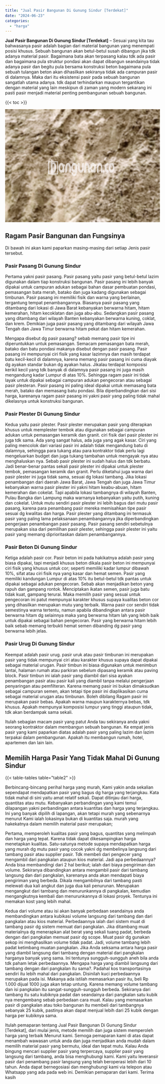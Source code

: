 ```yaml
---
title: "Jual Pasir Bangunan Di Gunung Sindur [Terdekat]"
date: "2024-06-23"
categories: 
  - "harga"
---
```


**Jual Pasir Bangunan Di Gunung Sindur \[Terdekat\]** – Sesuai yang kita tau bahwasanya pasir adalah bagian dari material bangunan yang menempati posisi khusus. Sebuah bangunan akan betul-betul susah dibangun jika tdk adanya material pasir. Bagaimana bata akan terpasang kalau tdk ada pasir dan bagaimana pula struktur pondasi akan dapat dibangun seandainya tidak adanya pasir dan begitu pula bersama konstruksi beton bagaimana pula sebuah tulangan beton akan dihasilkan sekiranya tidak ada campuran pasir di dalamnya. Maka dari itu eksistensi pasir pada sebuah bangunan sangatlah utama adanya. tdk dapat terhindarkan maupun tergantikan dengan material yang lain meskipun di zaman yang modern sekarang ini pasti pasir menjadi material penting pembangunan sebuah bangunan.

{{< toc >}}

![Jual Pasir Bangunan Di Gunung Sindur [Terdekat]](/images/jual-pasir-bangunan-35.png)

## Ragam Pasir Bangunan dan Fungsinya

Di bawah ini akan kami paparkan masing-masing dari setiap Jenis pasir tersebut.

### Pasir Pasang Di Gunung Sindur

Pertama yakni pasir pasang. Pasir pasang yaitu pasir yang betul-betul lazim digunakan dalam tiap konstruksi bangunan. Pasir pasang ini lebih banyak dipakai untuk campuran adukan sebagai bahan dasar pembuatan pondasi, pemasangan bata merah, batako dan juga kadang digunakan sebagai timbunan. Pasir pasang ini memiliki fisik dan warna yang berlainan, tergantung tempat penambangannya. Biasanya pasir pasang yang ditambang dari lokasi di Jawa Barat kebanyakan berwarna hitam, hitam kemerahan, hitam kecoklatan dan juga abu-abu. Sedangkan pasir pasang yang ditambang dari wilayah Banten kebanyakan berwarna kuning, coklat, dan krem. Demikian juga pasir pasang yang ditambang dari wilayah Jawa Tengah dan Jawa Timur berwarna hitam pekat dan hitam kemerahan.

Mengapa disebut dg pasir pasang? sebab memang pasir tipe ini diperuntukkan untuk pemasangan. Semacam pemasangan bata merah, batako dan batu pondasi makanya disebut dengan pasir pasang. Pasir pasang ini mempunyai ciri fisik yang kasar lazimnya dan masih terdapat batu kecil-kecil di dalamnya, karena memang pasir pasang ini cuma diayak dg ayakan standar bukan dg ayakan halus. Jikalau terdapat komposisi kerikil kecil yang tdk banyak di dalamnya pasir pasang ini juga masih mengandung kadar Lumpur di atas 10%. Sehingga ragam pasir ini tidak layak untuk dipakai sebagai campuran adukan pengecoran atau sebagai pasir plesteran. Pasir pasang ini paling ideal dipakai untuk memasang bata merah, batako dan memasang batu pondasi. Bila diperbandingkan dari sisi harga, karenanya ragam pasir pasang ini yakni pasir yang paling tidak mahal dikelasnya untuk konstruksi bangunan.

### Pasir Plester Di Gunung Sindur

Kedua yaitu pasir plester. Pasir plester merupakan pasir yang diterapkan khusus untuk memplester tembok atau digunakan sebagai campuran adukan untuk pemasangan keramik dan granit. ciri fisik dari pasir plester ini juga tdk sama. Ada yang sangat halus, ada juga yang agak kasar. Ciri yang paling mencolok dari variasi pasir ini adalah tidak mengandung batu di dalamnya, sehingga para tukang atau para kontraktor tidak perlu lagi mengeluarkan budget dan juga tukang tambahan untuk mengayak nya atau menghaluskan nya. Sebab pasir plester ini sudah halus dan tdk berbatu. Jadi benar-benar pantas sekali pasir plester ini dipakai untuk plester tembok, pemasangan keramik dan granit. Perlu diketahui juga warna dari pasir plester ini juga tidak sama, sesuai dg lokasi tambang. Jika lokasi penambangan dari daerah Jawa Barat, Jawa Tengah dan juga Jawa Timur kebanyakan warna pasir plester ini yakni hitam keabu-abuan, hitam kemerahan dan cokelat. Tapi apabila lokasi tambangnya di wilayah Banten, Pulau Bangka dan Lampung maka warnanya kebanyakan yaitu putih, kuning dan cokelat. Untuk mutu sendiri pasir plester ini lebih bagus dari mutu pasir pasang, karena para penambang pasir mereka memisahkan tipe pasir sesuai dg kwalitas dan harga. Pasir plester yang ditambang ini termasuk pasir yang paling lama pelaksanaan penambangannya jika diperbandingkan pengerjaan penambangan pasir pasang. Pasir pasang sendiri sebetulnya merupakan sisa dari pemilihan pasir plester, sehingga pasir plester ini yaitu pasir yang memang diprioritaskan dalam penambangannya.

### Pasir Beton Di Gunung Sindur

Ketiga adalah pasir cor. Pasir beton ini pada hakikatnya adalah pasir yang biasa dipakai, tapi menjadi khusus beton dikala pasir beton ini mempunyai ciri fisik yang khusus untuk cor; seperti memiliki kadar lumpur dibawah 10%, sifat atau ciri fisik nya yang kasar dan hemat semen. Pasir yang memiliki kandungan Lumpur di atas 10% itu betul-betul tdk pantas untuk dipakai sebagai adukan pengecoran. Sebab akan menjadikan beton yang rapuh dan gampang rontok. Menciptakan ikatan semen, pasir juga batu tidak kuat, gampang terurai. Maka memilih pasir yang sesuai untuk pengecoran ini patut mempunyai karakter khusus supaya kualitas beton cor yang dihasilkan merupakan mutu yang terbaik. Warna pasir cor sendiri tidak semestinya warna tertentu, namun apabila dibandingkan antara pasir berwarna hitam dg selainnya maka yang berwarna hitam lah yang lebih baik untuk dipakai sebagai bahan pengecoran. Pasir yang berwarna hitam lebih baik sebab memang terbukti hemat semen dibanding dg pasir yang berwarna lebih jelas.

### Pasir Urug Di Gunung Sindur

Keempat adalah pasir urug. pasir uruk atau pasir timbunan ini merupakan pasir yang tidak mempunyai ciri atau karakter khusus supaya dapat dipakai sebagai material urugan. Pasir timbun ini biasa digunakan untuk menimbun lantai, halaman rumah atau parkiran sebelum dipasang keramik atau paving block. Pasir timbun ini ialah pasir yang diambil dari sisa ayakan penambangan pasir atau pasir kali yang diambil tanpa melalui pengerjaan penyaringan atau pemfilteran. Karena memang pasir ini bukan dimaksudkan sebagai campuran semen, akan tetapi tipe pasir ini diaplikasikan cuma sebagai material urugan atau timbunan. Boleh dibilang Ragam pasir ini merupakan pasir bebas. Apakah warna maupun karakternya bebas, tdk khusus. Apakah mempunyai komposisi lumpur yang tinggi ataupun tidak, tdk akan berdampak sama sekali.

Itulah sebagian macam pasir yang patut Anda tau sekiranya anda yakni seorang kontraktor dalam membangun sebuah bangunan. Ke empat jenis pasir yang kami paparkan diatas adalah pasir yang paling lazim dan lazim terpakai dalam pembangunan. Apakah itu membangun rumah, hotel, apartemen dan lain lain.

## Memilih Harga Pasir Yang Tidak Mahal Di Gunung Sindur

{{< table-tables table="table2" >}}

Berbincang-bincang perihal harga yang murah, Kami yakin anda sekalian sependapat mendapatkan pasir yang bagus dg harga yang terjangkau. Kata tidak mahal di sini yaitu amat relatif sekali. Dapat ditinjau dari harga, quantitas atau mutu. Kebanyakan perbandingan yang kami temui dilapangan yakni perbandingan antara kuantitas dan harga yang terjangkau. Ini yang banyak dipilih di lapangan, akan tetapi murah yang sebenarnya menurut Kami ialah lokasinya bukan di kuantitas saja. murah yang hakekatnya dalam memilih material pasir merupakan;

Pertama, memperoleh kualitas pasir yang bagus, quantitas yang melimpah dan harga yang tepat. Karena tidak dapat dikesampingkan harga menetapkan kualitas. Satu-satunya metode supaya mendapatkan harga yang murah dg mutu pasir yang cocok yakni dg membelinya langsung dari tambang pasir atau supplier pasir. Tdk membeli dari pengecer yang mengambil dari pangkalan ataupun kios material. Jadi apa perbedaannya? Anda bisa membandingi dari 2 hal berikut; ialah dari biaya pengiriman dan volume. Sekiranya dibandingkan antara mengambil pasir dari tambang langsung dan dari pangkalan, karenanya anda akan mendapati biaya pengiriman yang berbeda. Dikala mengambilnya dari tambang pasti melewati dua kali angkut dan juga dua kali penurunan. Merupakan mengangkut dari tambang dan menurunkannya di pangkalan, kemudian mengangkutnya kembali dan menurunkannya di lokasi proyek. Tentunya ini memakan kost yang lebih mahal.

Kedua dari volume atau isi akan banyak perbedaan seandainya anda membandingkan antara kubikasi volume langsung dari tambang dan dari pangkalan atau kios material. Perbedaannya ialah dari sistem muat di tambang pasir dg sistem memuat dari pangkalan. Jika ditambang muat materialnya dg menerapkan alat berat yang sekali tuang padat, berbeda dengan dari pangkalan memuat pasir dg scope. Muat pasir dg gunakan sekop ini menghasilkan volume tidak padat. Jadi, volume tambang lebih padat ketimbang muatan pangkalan. Jika Anda seksama antara harga pasir yang diambil langsung dari tambang dengan material dari pangkalan harganya banyak yang sama. Ini tentunya sungguh-sungguh aneh bila anda tdk paham letak perbedaannya. Mengapa harga yang diambil langsung dari tambang dengan dari pangkalan itu sama?. Padahal kos transportasinya sendiri itu lebih mahal dari pangkalan. Disinilah kuci perbedaannya merupakan pada isi. Makanya ada istilah memasarkan pasir itu, beli Rp 1.000 dijual 1000 juga akan tetap untung. Karena memang volume tambang dan isi pangkalan itu sangat-sungguh-sungguh berbeda. Sekiranya dari tambang itu satu kubiknya padat dan seandainya dari pangkalan satu kubik nya mengembang sebab perbedaan cara muat. Kalau yang memasarkan pasir di pangkalan atau toko bangunan itu membeli dari tambangnya sebanyak 25 kubik, pastinya akan dapat menjual lebih dari 25 kubik dengan harga per kubiknya sama.

Itulah pemaparan tentang Jual Pasir Bangunan Di Gunung Sindur \[Terdekat\], dari mulai jenis, metode memilih dan juga sistem memperoleh harga yang terbaik Menurut kami. Semoga pemaparan kami di atas dapat menambah wawasan untuk anda dan juga menjadikan anda mudah dalam memilih material pasir yang bermutu, ideal dan tepat mutu. Kalau Anda bingung mencari supplier pasir yang terpercaya, supplier pasir yang langsung dari tambang, anda bisa menghubungi kami. Kami yaitu leveransir pasir dari penambang pasir langsung yang telah beroperasi lebih dari 10 tahun. Anda dapat bernegosiasi dan menghubungi kami via telepon atau Whatsapp yang ada pada web ini. Demikian pemaparan dari kami. Terima kasih
